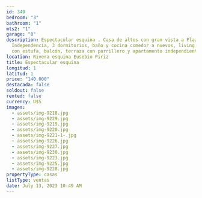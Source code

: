 ```yaml
---
id: 340
bedroom: "3"
bathroom: "1"
mts2: "1"
garage: "0"
description: Espectacular esquina . Casa de altos con gran vista a Plaza
  Independencia, 3 dormitorios, baño y cocina comedor a nuevos, living comedor
  con estufa, balcón, terraza con parrillero y apartamento independiente.
location: Rivera esquina Eusebio Piriz
title: Espectacular esquina
longitud: 1
latitud: 1
price: "140.000"
destacada: false
soldout: false
rented: false
currency: U$S
images:
  - assets/img-9218.jpg
  - assets/img-9229.jpg
  - assets/img-9219.jpg
  - assets/img-9220.jpg
  - assets/img-9221-1-.jpg
  - assets/img-9226.jpg
  - assets/img-9227.jpg
  - assets/img-9230.jpg
  - assets/img-9223.jpg
  - assets/img-9225.jpg
  - assets/img-9228.jpg
propertyType: casas
listType: ventas
date: July 13, 2023 10:49 AM
---
```


